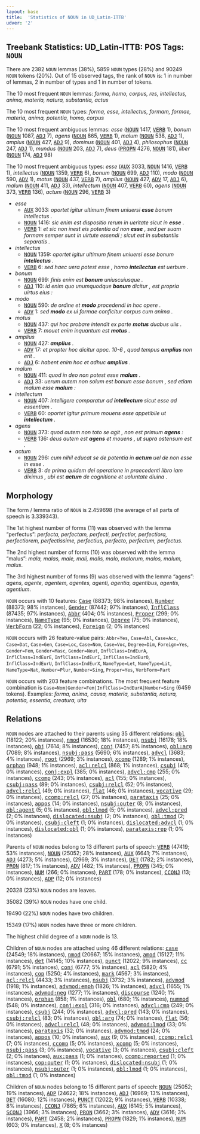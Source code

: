 ```yaml
---
layout: base
title:  'Statistics of NOUN in UD_Latin-ITTB'
udver: '2'
---
```


## Treebank Statistics: UD_Latin-ITTB: POS Tags: `NOUN`

There are 2382 `NOUN` lemmas (38%), 5859 `NOUN` types (28%) and 90249 `NOUN` tokens (20%).
Out of 15 observed tags, the rank of `NOUN` is: 1 in number of lemmas, 2 in number of types and 1 in number of tokens.

The 10 most frequent `NOUN` lemmas: <em>forma, homo, corpus, res, intellectus, anima, materia, natura, substantia, actus</em>

The 10 most frequent `NOUN` types:  <em>forma, esse, intellectus, formam, formae, materia, anima, potentia, homo, corpus</em>

The 10 most frequent ambiguous lemmas: <em>esse</em> (<tt><a href="la_ittb-pos-NOUN.html">NOUN</a></tt> 1417, <tt><a href="la_ittb-pos-VERB.html">VERB</a></tt> 1), <em>bonum</em> (<tt><a href="la_ittb-pos-NOUN.html">NOUN</a></tt> 1087, <tt><a href="la_ittb-pos-ADJ.html">ADJ</a></tt> 7), <em>agens</em> (<tt><a href="la_ittb-pos-NOUN.html">NOUN</a></tt> 865, <tt><a href="la_ittb-pos-VERB.html">VERB</a></tt> 1), <em>malum</em> (<tt><a href="la_ittb-pos-NOUN.html">NOUN</a></tt> 538, <tt><a href="la_ittb-pos-ADJ.html">ADJ</a></tt> 1), <em>amplus</em> (<tt><a href="la_ittb-pos-NOUN.html">NOUN</a></tt> 427, <tt><a href="la_ittb-pos-ADJ.html">ADJ</a></tt> 9), <em>dominus</em> (<tt><a href="la_ittb-pos-NOUN.html">NOUN</a></tt> 401, <tt><a href="la_ittb-pos-ADJ.html">ADJ</a></tt> 4), <em>philosophus</em> (<tt><a href="la_ittb-pos-NOUN.html">NOUN</a></tt> 247, <tt><a href="la_ittb-pos-ADJ.html">ADJ</a></tt> 1), <em>mundus</em> (<tt><a href="la_ittb-pos-NOUN.html">NOUN</a></tt> 203, <tt><a href="la_ittb-pos-ADJ.html">ADJ</a></tt> 7), <em>deus</em> (<tt><a href="la_ittb-pos-PROPN.html">PROPN</a></tt> 4276, <tt><a href="la_ittb-pos-NOUN.html">NOUN</a></tt> 181), <em>liber</em> (<tt><a href="la_ittb-pos-NOUN.html">NOUN</a></tt> 174, <tt><a href="la_ittb-pos-ADJ.html">ADJ</a></tt> 98)

The 10 most frequent ambiguous types:  <em>esse</em> (<tt><a href="la_ittb-pos-AUX.html">AUX</a></tt> 3033, <tt><a href="la_ittb-pos-NOUN.html">NOUN</a></tt> 1416, <tt><a href="la_ittb-pos-VERB.html">VERB</a></tt> 1), <em>intellectus</em> (<tt><a href="la_ittb-pos-NOUN.html">NOUN</a></tt> 1359, <tt><a href="la_ittb-pos-VERB.html">VERB</a></tt> 6), <em>bonum</em> (<tt><a href="la_ittb-pos-NOUN.html">NOUN</a></tt> 699, <tt><a href="la_ittb-pos-ADJ.html">ADJ</a></tt> 110), <em>modo</em> (<tt><a href="la_ittb-pos-NOUN.html">NOUN</a></tt> 590, <tt><a href="la_ittb-pos-ADV.html">ADV</a></tt> 1), <em>motus</em> (<tt><a href="la_ittb-pos-NOUN.html">NOUN</a></tt> 437, <tt><a href="la_ittb-pos-VERB.html">VERB</a></tt> 7), <em>amplius</em> (<tt><a href="la_ittb-pos-NOUN.html">NOUN</a></tt> 427, <tt><a href="la_ittb-pos-ADV.html">ADV</a></tt> 17, <tt><a href="la_ittb-pos-ADJ.html">ADJ</a></tt> 6), <em>malum</em> (<tt><a href="la_ittb-pos-NOUN.html">NOUN</a></tt> 411, <tt><a href="la_ittb-pos-ADJ.html">ADJ</a></tt> 33), <em>intellectum</em> (<tt><a href="la_ittb-pos-NOUN.html">NOUN</a></tt> 407, <tt><a href="la_ittb-pos-VERB.html">VERB</a></tt> 60), <em>agens</em> (<tt><a href="la_ittb-pos-NOUN.html">NOUN</a></tt> 373, <tt><a href="la_ittb-pos-VERB.html">VERB</a></tt> 136), <em>actum</em> (<tt><a href="la_ittb-pos-NOUN.html">NOUN</a></tt> 296, <tt><a href="la_ittb-pos-VERB.html">VERB</a></tt> 3)


* <em>esse</em>
  * <tt><a href="la_ittb-pos-AUX.html">AUX</a></tt> 3033: <em>oportet igitur ultimum finem uniuersi <b>esse</b> bonum intellectus .</em>
  * <tt><a href="la_ittb-pos-NOUN.html">NOUN</a></tt> 1416: <em>sic enim est dispositio rerum in ueritate sicut in <b>esse</b> .</em>
  * <tt><a href="la_ittb-pos-VERB.html">VERB</a></tt> 1: <em>et sic non inest eis potentia ad non <b>esse</b> , sed per suam formam semper sunt in uirtute essendi ; sicut est in substantiis separatis .</em>
* <em>intellectus</em>
  * <tt><a href="la_ittb-pos-NOUN.html">NOUN</a></tt> 1359: <em>oportet igitur ultimum finem uniuersi esse bonum <b>intellectus</b> .</em>
  * <tt><a href="la_ittb-pos-VERB.html">VERB</a></tt> 6: <em>sed haec uera potest esse , homo <b>intellectus</b> est uerbum .</em>
* <em>bonum</em>
  * <tt><a href="la_ittb-pos-NOUN.html">NOUN</a></tt> 699: <em>finis enim est <b>bonum</b> uniuscuiusque .</em>
  * <tt><a href="la_ittb-pos-ADJ.html">ADJ</a></tt> 110: <em>id enim quo unumquodque <b>bonum</b> dicitur , est propria uirtus eius :</em>
* <em>modo</em>
  * <tt><a href="la_ittb-pos-NOUN.html">NOUN</a></tt> 590: <em>de ordine et <b>modo</b> procedendi in hoc opere .</em>
  * <tt><a href="la_ittb-pos-ADV.html">ADV</a></tt> 1: <em>sed <b>modo</b> ex ui formae conficitur corpus cum anima .</em>
* <em>motus</em>
  * <tt><a href="la_ittb-pos-NOUN.html">NOUN</a></tt> 437: <em>qui hoc probare intendit ex parte <b>motus</b> duabus uiis .</em>
  * <tt><a href="la_ittb-pos-VERB.html">VERB</a></tt> 7: <em>mouet enim inquantum est <b>motus</b> .</em>
* <em>amplius</em>
  * <tt><a href="la_ittb-pos-NOUN.html">NOUN</a></tt> 427: <em><b>amplius</b> .</em>
  * <tt><a href="la_ittb-pos-ADV.html">ADV</a></tt> 17: <em>et propter hoc dicitur apoc. 10-6 , quod tempus <b>amplius</b> non erit .</em>
  * <tt><a href="la_ittb-pos-ADJ.html">ADJ</a></tt> 6: <em>habent enim hoc et adhuc <b>amplius</b> .</em>
* <em>malum</em>
  * <tt><a href="la_ittb-pos-NOUN.html">NOUN</a></tt> 411: <em>quod in deo non potest esse <b>malum</b> .</em>
  * <tt><a href="la_ittb-pos-ADJ.html">ADJ</a></tt> 33: <em>uerum autem non solum est bonum esse bonum , sed etiam malum esse <b>malum</b> :</em>
* <em>intellectum</em>
  * <tt><a href="la_ittb-pos-NOUN.html">NOUN</a></tt> 407: <em>intelligere comparatur ad <b>intellectum</b> sicut esse ad essentiam .</em>
  * <tt><a href="la_ittb-pos-VERB.html">VERB</a></tt> 60: <em>oportet igitur primum mouens esse appetibile ut <b>intellectum</b> .</em>
* <em>agens</em>
  * <tt><a href="la_ittb-pos-NOUN.html">NOUN</a></tt> 373: <em>quod autem non toto se agit , non est primum <b>agens</b> :</em>
  * <tt><a href="la_ittb-pos-VERB.html">VERB</a></tt> 136: <em>deus autem est <b>agens</b> et mouens , ut supra ostensum est .</em>
* <em>actum</em>
  * <tt><a href="la_ittb-pos-NOUN.html">NOUN</a></tt> 296: <em>cum nihil educat se de potentia in <b>actum</b> uel de non esse in esse .</em>
  * <tt><a href="la_ittb-pos-VERB.html">VERB</a></tt> 3: <em>de prima quidem dei operatione in praecedenti libro iam diximus , ubi est <b>actum</b> de cognitione et uoluntate diuina .</em>

## Morphology

The form / lemma ratio of `NOUN` is 2.459698 (the average of all parts of speech is 3.339343).

The 1st highest number of forms (11) was observed with the lemma “perfectus”: <em>perfecta, perfectam, perfecti, perfectior, perfectiora, perfectiorem, perfectissime, perfectius, perfecto, perfectum, perfectus</em>.

The 2nd highest number of forms (10) was observed with the lemma “malus”: <em>mala, malas, male, mali, malis, malo, malorum, malos, malum, malus</em>.

The 3rd highest number of forms (9) was observed with the lemma “agens”: <em>agens, agente, agentem, agentes, agenti, agentia, agentibus, agentis, agentium</em>.

`NOUN` occurs with 10 features: <tt><a href="la_ittb-feat-Case.html">Case</a></tt> (88373; 98% instances), <tt><a href="la_ittb-feat-Number.html">Number</a></tt> (88373; 98% instances), <tt><a href="la_ittb-feat-Gender.html">Gender</a></tt> (87442; 97% instances), <tt><a href="la_ittb-feat-InflClass.html">InflClass</a></tt> (87435; 97% instances), <tt><a href="la_ittb-feat-Abbr.html">Abbr</a></tt> (404; 0% instances), <tt><a href="la_ittb-feat-Proper.html">Proper</a></tt> (299; 0% instances), <tt><a href="la_ittb-feat-NameType.html">NameType</a></tt> (95; 0% instances), <tt><a href="la_ittb-feat-Degree.html">Degree</a></tt> (75; 0% instances), <tt><a href="la_ittb-feat-VerbForm.html">VerbForm</a></tt> (22; 0% instances), <tt><a href="la_ittb-feat-Foreign.html">Foreign</a></tt> (2; 0% instances)

`NOUN` occurs with 26 feature-value pairs: `Abbr=Yes`, `Case=Abl`, `Case=Acc`, `Case=Dat`, `Case=Gen`, `Case=Loc`, `Case=Nom`, `Case=Voc`, `Degree=Dim`, `Foreign=Yes`, `Gender=Fem`, `Gender=Masc`, `Gender=Neut`, `InflClass=IndEurA`, `InflClass=IndEurE`, `InflClass=IndEurI`, `InflClass=IndEurO`, `InflClass=IndEurU`, `InflClass=IndEurX`, `NameType=Let`, `NameType=Lit`, `NameType=Nat`, `Number=Plur`, `Number=Sing`, `Proper=Yes`, `VerbForm=Part`

`NOUN` occurs with 203 feature combinations.
The most frequent feature combination is `Case=Nom|Gender=Fem|InflClass=IndEurA|Number=Sing` (6459 tokens).
Examples: <em>forma, anima, causa, materia, substantia, natura, potentia, essentia, creatura, uita</em>


## Relations

`NOUN` nodes are attached to their parents using 35 different relations: <tt><a href="la_ittb-dep-obl.html">obl</a></tt> (18122; 20% instances), <tt><a href="la_ittb-dep-nmod.html">nmod</a></tt> (16530; 18% instances), <tt><a href="la_ittb-dep-nsubj.html">nsubj</a></tt> (16178; 18% instances), <tt><a href="la_ittb-dep-obj.html">obj</a></tt> (7614; 8% instances), <tt><a href="la_ittb-dep-conj.html">conj</a></tt> (7457; 8% instances), <tt><a href="la_ittb-dep-obl-arg.html">obl:arg</a></tt> (7089; 8% instances), <tt><a href="la_ittb-dep-nsubj-pass.html">nsubj:pass</a></tt> (5690; 6% instances), <tt><a href="la_ittb-dep-advcl.html">advcl</a></tt> (3683; 4% instances), <tt><a href="la_ittb-dep-root.html">root</a></tt> (2969; 3% instances), <tt><a href="la_ittb-dep-xcomp.html">xcomp</a></tt> (1289; 1% instances), <tt><a href="la_ittb-dep-orphan.html">orphan</a></tt> (948; 1% instances), <tt><a href="la_ittb-dep-acl-relcl.html">acl:relcl</a></tt> (868; 1% instances), <tt><a href="la_ittb-dep-csubj.html">csubj</a></tt> (415; 0% instances), <tt><a href="la_ittb-dep-conj-expl.html">conj:expl</a></tt> (385; 0% instances), <tt><a href="la_ittb-dep-advcl-cmp.html">advcl:cmp</a></tt> (255; 0% instances), <tt><a href="la_ittb-dep-ccomp.html">ccomp</a></tt> (243; 0% instances), <tt><a href="la_ittb-dep-acl.html">acl</a></tt> (155; 0% instances), <tt><a href="la_ittb-dep-csubj-pass.html">csubj:pass</a></tt> (89; 0% instances), <tt><a href="la_ittb-dep-csubj-relcl.html">csubj:relcl</a></tt> (52; 0% instances), <tt><a href="la_ittb-dep-advcl-relcl.html">advcl:relcl</a></tt> (49; 0% instances), <tt><a href="la_ittb-dep-flat.html">flat</a></tt> (46; 0% instances), <tt><a href="la_ittb-dep-vocative.html">vocative</a></tt> (29; 0% instances), <tt><a href="la_ittb-dep-ccomp-relcl.html">ccomp:relcl</a></tt> (27; 0% instances), <tt><a href="la_ittb-dep-parataxis.html">parataxis</a></tt> (25; 0% instances), <tt><a href="la_ittb-dep-appos.html">appos</a></tt> (14; 0% instances), <tt><a href="la_ittb-dep-nsubj-outer.html">nsubj:outer</a></tt> (8; 0% instances), <tt><a href="la_ittb-dep-obl-agent.html">obl:agent</a></tt> (5; 0% instances), <tt><a href="la_ittb-dep-obl-lmod.html">obl:lmod</a></tt> (5; 0% instances), <tt><a href="la_ittb-dep-advcl-pred.html">advcl:pred</a></tt> (2; 0% instances), <tt><a href="la_ittb-dep-dislocated-nsubj.html">dislocated:nsubj</a></tt> (2; 0% instances), <tt><a href="la_ittb-dep-obl-tmod.html">obl:tmod</a></tt> (2; 0% instances), <tt><a href="la_ittb-dep-csubj-cleft.html">csubj:cleft</a></tt> (1; 0% instances), <tt><a href="la_ittb-dep-dislocated-advcl.html">dislocated:advcl</a></tt> (1; 0% instances), <tt><a href="la_ittb-dep-dislocated-obl.html">dislocated:obl</a></tt> (1; 0% instances), <tt><a href="la_ittb-dep-parataxis-rep.html">parataxis:rep</a></tt> (1; 0% instances)

Parents of `NOUN` nodes belong to 13 different parts of speech: <tt><a href="la_ittb-pos-VERB.html">VERB</a></tt> (47419; 53% instances), <tt><a href="la_ittb-pos-NOUN.html">NOUN</a></tt> (25052; 28% instances), <tt><a href="la_ittb-pos-AUX.html">AUX</a></tt> (6641; 7% instances), <tt><a href="la_ittb-pos-ADJ.html">ADJ</a></tt> (4273; 5% instances),  (2969; 3% instances), <tt><a href="la_ittb-pos-DET.html">DET</a></tt> (1782; 2% instances), <tt><a href="la_ittb-pos-PRON.html">PRON</a></tt> (817; 1% instances), <tt><a href="la_ittb-pos-ADV.html">ADV</a></tt> (482; 1% instances), <tt><a href="la_ittb-pos-PROPN.html">PROPN</a></tt> (345; 0% instances), <tt><a href="la_ittb-pos-NUM.html">NUM</a></tt> (266; 0% instances), <tt><a href="la_ittb-pos-PART.html">PART</a></tt> (178; 0% instances), <tt><a href="la_ittb-pos-CCONJ.html">CCONJ</a></tt> (13; 0% instances), <tt><a href="la_ittb-pos-ADP.html">ADP</a></tt> (12; 0% instances)

20328 (23%) `NOUN` nodes are leaves.

35082 (39%) `NOUN` nodes have one child.

19490 (22%) `NOUN` nodes have two children.

15349 (17%) `NOUN` nodes have three or more children.

The highest child degree of a `NOUN` node is 13.

Children of `NOUN` nodes are attached using 46 different relations: <tt><a href="la_ittb-dep-case.html">case</a></tt> (24549; 18% instances), <tt><a href="la_ittb-dep-nmod.html">nmod</a></tt> (20667; 15% instances), <tt><a href="la_ittb-dep-amod.html">amod</a></tt> (15127; 11% instances), <tt><a href="la_ittb-dep-det.html">det</a></tt> (14145; 10% instances), <tt><a href="la_ittb-dep-punct.html">punct</a></tt> (12022; 9% instances), <tt><a href="la_ittb-dep-cc.html">cc</a></tt> (6791; 5% instances), <tt><a href="la_ittb-dep-conj.html">conj</a></tt> (6777; 5% instances), <tt><a href="la_ittb-dep-acl.html">acl</a></tt> (5820; 4% instances), <tt><a href="la_ittb-dep-cop.html">cop</a></tt> (5250; 4% instances), <tt><a href="la_ittb-dep-mark.html">mark</a></tt> (4567; 3% instances), <tt><a href="la_ittb-dep-acl-relcl.html">acl:relcl</a></tt> (4433; 3% instances), <tt><a href="la_ittb-dep-nsubj.html">nsubj</a></tt> (3732; 3% instances), <tt><a href="la_ittb-dep-advmod.html">advmod</a></tt> (1918; 1% instances), <tt><a href="la_ittb-dep-advmod-emph.html">advmod:emph</a></tt> (1826; 1% instances), <tt><a href="la_ittb-dep-advcl.html">advcl</a></tt> (1655; 1% instances), <tt><a href="la_ittb-dep-advmod-neg.html">advmod:neg</a></tt> (1277; 1% instances), <tt><a href="la_ittb-dep-discourse.html">discourse</a></tt> (1240; 1% instances), <tt><a href="la_ittb-dep-orphan.html">orphan</a></tt> (858; 1% instances), <tt><a href="la_ittb-dep-obl.html">obl</a></tt> (680; 1% instances), <tt><a href="la_ittb-dep-nummod.html">nummod</a></tt> (548; 0% instances), <tt><a href="la_ittb-dep-conj-expl.html">conj:expl</a></tt> (316; 0% instances), <tt><a href="la_ittb-dep-advcl-cmp.html">advcl:cmp</a></tt> (249; 0% instances), <tt><a href="la_ittb-dep-csubj.html">csubj</a></tt> (244; 0% instances), <tt><a href="la_ittb-dep-advcl-pred.html">advcl:pred</a></tt> (143; 0% instances), <tt><a href="la_ittb-dep-csubj-relcl.html">csubj:relcl</a></tt> (83; 0% instances), <tt><a href="la_ittb-dep-obl-arg.html">obl:arg</a></tt> (74; 0% instances), <tt><a href="la_ittb-dep-flat.html">flat</a></tt> (56; 0% instances), <tt><a href="la_ittb-dep-advcl-relcl.html">advcl:relcl</a></tt> (48; 0% instances), <tt><a href="la_ittb-dep-advmod-lmod.html">advmod:lmod</a></tt> (33; 0% instances), <tt><a href="la_ittb-dep-parataxis.html">parataxis</a></tt> (32; 0% instances), <tt><a href="la_ittb-dep-advmod-tmod.html">advmod:tmod</a></tt> (24; 0% instances), <tt><a href="la_ittb-dep-appos.html">appos</a></tt> (10; 0% instances), <tt><a href="la_ittb-dep-aux.html">aux</a></tt> (9; 0% instances), <tt><a href="la_ittb-dep-ccomp-relcl.html">ccomp:relcl</a></tt> (7; 0% instances), <tt><a href="la_ittb-dep-ccomp.html">ccomp</a></tt> (5; 0% instances), <tt><a href="la_ittb-dep-xcomp.html">xcomp</a></tt> (5; 0% instances), <tt><a href="la_ittb-dep-nsubj-pass.html">nsubj:pass</a></tt> (3; 0% instances), <tt><a href="la_ittb-dep-vocative.html">vocative</a></tt> (3; 0% instances), <tt><a href="la_ittb-dep-csubj-cleft.html">csubj:cleft</a></tt> (2; 0% instances), <tt><a href="la_ittb-dep-aux-pass.html">aux:pass</a></tt> (1; 0% instances), <tt><a href="la_ittb-dep-ccomp-reported.html">ccomp:reported</a></tt> (1; 0% instances), <tt><a href="la_ittb-dep-cop-outer.html">cop:outer</a></tt> (1; 0% instances), <tt><a href="la_ittb-dep-dislocated-nsubj.html">dislocated:nsubj</a></tt> (1; 0% instances), <tt><a href="la_ittb-dep-nsubj-outer.html">nsubj:outer</a></tt> (1; 0% instances), <tt><a href="la_ittb-dep-obl-lmod.html">obl:lmod</a></tt> (1; 0% instances), <tt><a href="la_ittb-dep-obl-tmod.html">obl:tmod</a></tt> (1; 0% instances)

Children of `NOUN` nodes belong to 15 different parts of speech: <tt><a href="la_ittb-pos-NOUN.html">NOUN</a></tt> (25052; 19% instances), <tt><a href="la_ittb-pos-ADP.html">ADP</a></tt> (24622; 18% instances), <tt><a href="la_ittb-pos-ADJ.html">ADJ</a></tt> (16969; 13% instances), <tt><a href="la_ittb-pos-DET.html">DET</a></tt> (16080; 12% instances), <tt><a href="la_ittb-pos-PUNCT.html">PUNCT</a></tt> (12022; 9% instances), <tt><a href="la_ittb-pos-VERB.html">VERB</a></tt> (10338; 8% instances), <tt><a href="la_ittb-pos-CCONJ.html">CCONJ</a></tt> (7865; 6% instances), <tt><a href="la_ittb-pos-AUX.html">AUX</a></tt> (6145; 5% instances), <tt><a href="la_ittb-pos-SCONJ.html">SCONJ</a></tt> (3966; 3% instances), <tt><a href="la_ittb-pos-PRON.html">PRON</a></tt> (3662; 3% instances), <tt><a href="la_ittb-pos-ADV.html">ADV</a></tt> (3616; 3% instances), <tt><a href="la_ittb-pos-PART.html">PART</a></tt> (2458; 2% instances), <tt><a href="la_ittb-pos-PROPN.html">PROPN</a></tt> (1829; 1% instances), <tt><a href="la_ittb-pos-NUM.html">NUM</a></tt> (603; 0% instances), <tt><a href="la_ittb-pos-X.html">X</a></tt> (8; 0% instances)

